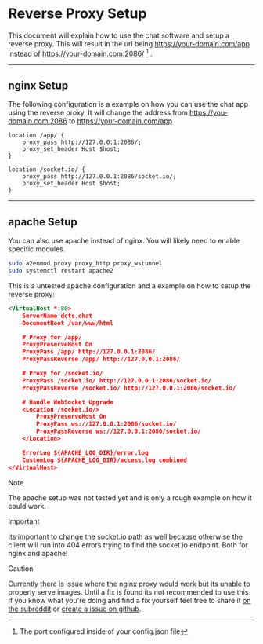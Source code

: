 # Reverse Proxy Setup

This document will explain how to use the chat software and setup a reverse proxy. This will result in the url being https://your-domain.com/app instead of https://your-domain.com:2086/ [^portnote] .

------

## nginx Setup

The following configuration is a example on how you can use the chat app using the reverse proxy. It will change the address from https://you-domain.com:2086 to https://your-domain.com/app

```nginx
location /app/ {
	proxy_pass http://127.0.0.1:2086/;
	proxy_set_header Host $host;
}

location /socket.io/ {
	proxy_pass http://127.0.0.1:2086/socket.io/;
	proxy_set_header Host $host;
}
```

------

## apache Setup

You can also use apache instead of nginx. You will likely need to enable specific modules.

```bash
sudo a2enmod proxy proxy_http proxy_wstunnel
sudo systemctl restart apache2
```

This is a untested apache configuration and a example on how to setup the reverse proxy:

```xml
<VirtualHost *:80>
    ServerName dcts.chat
    DocumentRoot /var/www/html

    # Proxy for /app/
    ProxyPreserveHost On
    ProxyPass /app/ http://127.0.0.1:2086/
    ProxyPassReverse /app/ http://127.0.0.1:2086/

    # Proxy for /socket.io/
    ProxyPass /socket.io/ http://127.0.0.1:2086/socket.io/
    ProxyPassReverse /socket.io/ http://127.0.0.1:2086/socket.io/

    # Handle WebSocket Upgrade
    <Location /socket.io/>
        ProxyPreserveHost On
        ProxyPass ws://127.0.0.1:2086/socket.io/
        ProxyPassReverse ws://127.0.0.1:2086/socket.io/
    </Location>

    ErrorLog ${APACHE_LOG_DIR}/error.log
    CustomLog ${APACHE_LOG_DIR}/access.log combined
</VirtualHost>
```

> [!NOTE]
>
> The apache setup was not tested yet and is only a rough example on how it could work.

> [!IMPORTANT]
>
> Its important to change the socket.io path as well because otherwise the client will run into 404 errors trying to find the socket.io endpoint. Both for nginx and apache!

> [!CAUTION]
>
> Currently there is issue where the nginx proxy would work but its unable to properly serve images. Until a fix is found its not recommended to use this. If you know what you're doing and find a fix yourself feel free to share it [on the subreddit](https://www.reddit.com/r/dcts/) or [create a issue on github](https://github.com/hackthedev/dcts-shipping/).

[^portnote]: The port configured inside of your config.json file

